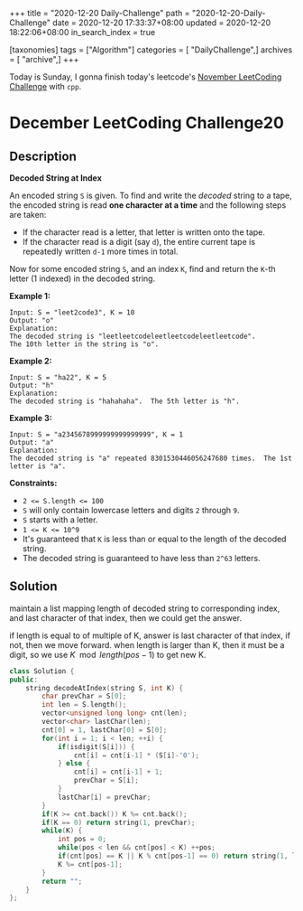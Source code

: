 +++
title = "2020-12-20 Daily-Challenge"
path = "2020-12-20-Daily-Challenge"
date = 2020-12-20 17:33:37+08:00
updated = 2020-12-20 18:22:06+08:00
in_search_index = true

[taxonomies]
tags = ["Algorithm"]
categories = [ "DailyChallenge",]
archives = [ "archive",]
+++

Today is Sunday, I gonna finish today's leetcode's [November LeetCoding Challenge](https://leetcode.com/explore/challenge/card/december-leetcoding-challenge/571/week-3-december-15th-december-21st/3572/) with `cpp`.

<!-- more -->

# December LeetCoding Challenge20

## Description

**Decoded String at Index**

An encoded string `S` is given. To find and write the *decoded* string to a tape, the encoded string is read **one character at a time** and the following steps are taken:

- If the character read is a letter, that letter is written onto the tape.
- If the character read is a digit (say `d`), the entire current tape is repeatedly written `d-1` more times in total.

Now for some encoded string `S`, and an index `K`, find and return the `K`-th letter (1 indexed) in the decoded string.

**Example 1:**

```
Input: S = "leet2code3", K = 10
Output: "o"
Explanation: 
The decoded string is "leetleetcodeleetleetcodeleetleetcode".
The 10th letter in the string is "o".
```

**Example 2:**

```
Input: S = "ha22", K = 5
Output: "h"
Explanation: 
The decoded string is "hahahaha".  The 5th letter is "h".
```

**Example 3:**

```
Input: S = "a2345678999999999999999", K = 1
Output: "a"
Explanation: 
The decoded string is "a" repeated 8301530446056247680 times.  The 1st letter is "a".
```

**Constraints:**

- `2 <= S.length <= 100`
- `S` will only contain lowercase letters and digits `2` through `9`.
- `S` starts with a letter.
- `1 <= K <= 10^9`
- It's guaranteed that `K` is less than or equal to the length of the decoded string.
- The decoded string is guaranteed to have less than `2^63` letters.

## Solution

maintain a list mapping length of decoded string to corresponding index, and last character of that index, then we could get the answer.

if length is equal to of multiple of K, answer is last character of that index, if not, then we move forward. when length is larger than K, then it must be a digit, so we use $K\mod length(pos-1)$ to get new K.

``` cpp
class Solution {
public:
    string decodeAtIndex(string S, int K) {
        char prevChar = S[0];
        int len = S.length();
        vector<unsigned long long> cnt(len);
        vector<char> lastChar(len);
        cnt[0] = 1, lastChar[0] = S[0];
        for(int i = 1; i < len; ++i) {
            if(isdigit(S[i])) {
                cnt[i] = cnt[i-1] * (S[i]-'0');
            } else {
                cnt[i] = cnt[i-1] + 1;
                prevChar = S[i];
            }
            lastChar[i] = prevChar;
        }
        if(K >= cnt.back()) K %= cnt.back();
        if(K == 0) return string(1, prevChar);
        while(K) {
            int pos = 0;
            while(pos < len && cnt[pos] < K) ++pos;
            if(cnt[pos] == K || K % cnt[pos-1] == 0) return string(1, lastChar[pos]);
            K %= cnt[pos-1];
        }
        return "";
    }
};
```
